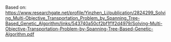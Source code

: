 Based on: https://www.researchgate.net/profile/Yinzhen_Li/publication/2824299_Solving_Multi-Objective_Transportation_Problem_by_Spanning_Tree-Based_Genetic_Algorithm/links/543740a50cf2bf1f1f2d4979/Solving-Multi-Objective-Transportation-Problem-by-Spanning-Tree-Based-Genetic-Algorithm.pdf